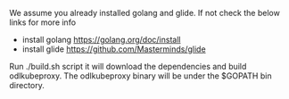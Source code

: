 We assume you already installed golang and glide. If not check the below links for more info
- install golang
 https://golang.org/doc/install
- install glide
 https://github.com/Masterminds/glide

Run ./build.sh script it will download the dependencies and build odlkubeproxy. The odlkubeproxy
binary will be under the $GOPATH bin directory.